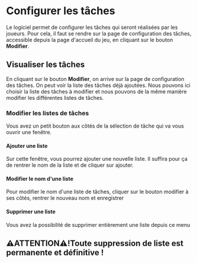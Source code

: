 # Configurer les tâches
Le logiciel permet de configurer les tâches qui seront réalisées par les joueurs. Pour cela, il faut se rendre sur la page de configuration des tâches, accessible depuis la page d'accueil du jeu, en cliquant sur le bouton **Modifier**.

## Visualiser les tâches
En cliquant sur le bouton **Modifier**, on arrive sur la page de configuration des tâches. On peut voir la liste des tâches déjà ajoutées. Nous pouvons ici choisir la liste des tâches à modifier et nous pouvons de la même manière modifier les différentes listes de tâches.


### Modifier les listes de tâches
Vous avez un petit bouton aux côtés de la sélection de tâche qui va vous ouvrir une fenêtre. 

#### Ajouter une liste
Sur cette fenêtre, vous pourrez ajouter une nouvelle liste. Il suffira pour ça de rentrer le nom de la liste et de cliquer sur ajouter.

#### Modifier le nom d'une liste
Pour modifier le nom d'une liste de tâches, cliquer sur le bouton modifier à ses côtés, rentrer le nouveau nom et enregistrer 

#### Supprimer une liste
Vous avez la possibilité de supprimer entièrement une liste depuis ce menu
## ⚠️ATTENTION⚠️!Toute suppression de liste est **permanente** et **définitive** ! 

